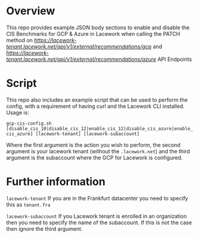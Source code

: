 # Overview

This repo provides example JSON body sections to enable and disable the CIS Benchmarks for GCP & Azure in Lacework when calling the PATCH method on *https://lacework-tenant.lacework.net/api/v1/external/recommendations/gcp* and *https://lacework-tenant.lacework.net/api/v1/external/recommendations/azure* API Endpoints

# Script
This repo also includes an example script that can be used to perform the config, with a requirement of having curl and the Lacework CLI installed.  Usage is:

`gcp-cis-config.sh [disable_cis_10|disable_cis_12|enable_cis_12|disable_cis_azure|enable_cis_azure] [lacework-tenant] [lacework-subaccount]`

Where the first argument is the action you wish to perform, the second argument is your lacework tenant (without the `.lacework.net`) and the third argument is the subaccount where the GCP for Lacework is configured.

# Further information

`lacework-tenant` If you are in the Frankfurt datacenter you need to specify this as `tenant.fra`

`lacework-subaccount` If you Lacework tenant is enrolled in an organization then you need to specify the name of the subaccount. If this is not the case then ignore the third argument.
